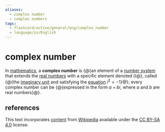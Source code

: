 ```yaml
---
aliases:
  - complex number
  - complex numbers
tags:
  - flashcard/active/general/eng/complex_number
  - language/in/English
---
```


# complex number

In [mathematics](mathematics.md), a __complex number__ is {@{an element of a [number system](number.md#classification) that extends the [real numbers](real%20number.md) with a specific element denoted _i_}@}, called {@{the [imaginary unit](imaginary%20unit.md) and satisfying the [equation](equation.md) $i^2 = -1$}@}; every complex number can be {@{expressed in the form $a + bi$, where _a_ and _b_ are real numbers}@}. <!--SR:!2029-02-27,1306,350!2027-06-21,805,330!2026-11-02,633,330-->

## references

This text incorporates [content](https://en.wikipedia.org/wiki/complex_number) from [Wikipedia](Wikipedia.md) available under the [CC BY-SA 4.0](https://creativecommons.org/licenses/by-sa/4.0/) license.
